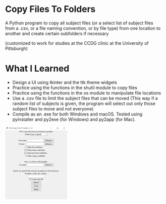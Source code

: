# Copy Files To Folders
A Python program to copy all subject files (or a select list of subject files from a .csv, or a file naming convention, or by file type) from one location to another and create certain subfolders if necessary

(customized to work for studies at the CCDG clinic at the University of Pittsburgh)

# What I Learned
* Design a UI using tkinter and the ttk theme widgets
* Practice using the functions in the shutil module to copy files
* Practice using the functions in the os module to manipulate file locations 
* Use a .csv file to limit the subject files that can be moved (This way if a random list of subjects is given, the program will select out only those subject files to move and not everyone)
* Compile as an .exe for both Windows and macOS. Tested using pyinstaller and py2exe (for Windows) and py2app (for Mac).
<img src="images/CopyFiles_image.PNG" width="200">
